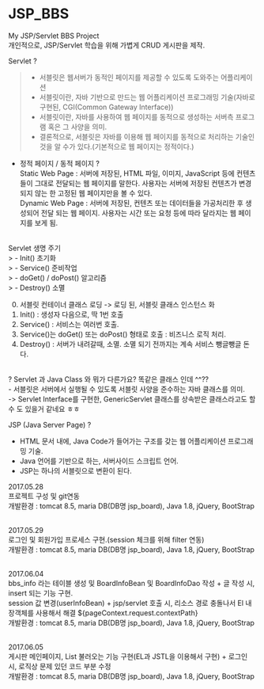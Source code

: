 # JSP_BBS
My JSP/Servlet BBS Project<br>
개인적으로, JSP/Servlet 학습을 위해 가볍게 CRUD 게시판을 제작.

Servlet ?
> - 서블릿은 웹서버가 동적인 페이지를 제공할 수 있도록 도와주는 어플리케이션<br>
> - 서블릿이란, 자바 기반으로 만드는 웹 어플리케이션 프로그래밍 기술(자바로 구현된, CGI(Common Gateway Interface))<br>
> - 서블릿이란, 자바를 사용하여 웹 페이지를 동적으로 생성하는 서버측 프로그램 혹은 그 사양을 의미.<br>
> - 결론적으로, 서블릿은 자바를 이용해 웹 페이지를 동적으로 처리하는 기술인 것을 알 수가 있다.(기본적으로 웹 페이지는 정적이다.)<br>

- 정적 페이지 / 동적 페이지 ?<br>
Static Web Page : 서버에 저장된, HTML 파일, 이미지, JavaScript 등에 컨텐츠들이 그대로 전달되는 웹 페이지를 말한다. 사용자는 서버에 저장된 컨텐츠가 변경되지 않는 한 고정된 웹 페이지만을 볼 수 있다.<br>
Dynamic Web Page : 서버에 저장된, 컨텐츠 또는 데이터들을 가공처리한 후 생성되어 전달 되는 웹 페이지. 사용자는 시간 또는 요청 등에 따라 달라지는 웹 페이지를 보게 됨.<br>


<br>
Servlet 생명 주기<br>
> - Init() 초기화<br>
> - Service() 준비작업<br>
> - doGet() / doPost() 알고리즘<br>
> - Destroy() 소멸<br>

0. 서블릿 컨테이너 클래스 로딩 -> 로딩 된, 서블릿 클래스 인스턴스 화 
1. Init() : 생성자 다음으로, 딱 1번 호출
2. Service() : 서비스는 여러번 호출.
3. Service()는 doGet() 또는 doPost() 형태로 호출 : 비즈니스 로직 처리.
4. Destroy() : 서버가 내려갈때, 소멸. 소멸 되기 전까지는 계속 서비스 뺑글뺑글 돈다.

<br>
? Servlet 과 Java Class 와 뭐가 다른가요? 똑같은 클래스 인데 ^^?? <br>
- 서블릿은 서버에서 실행될 수 있도록 서블릿 사양을 준수하는 자바 클래스를 의미.<br>
-> Servlet Interface를 구현한, GenericServlet 클래스를 상속받은 클래스라고도 할 수 도 있을거 같네요 ㅎㅎ<br>


JSP (Java Server Page) ?<br>
- HTML 문서 내에, Java Code가 들어가는 구조를 갖는 웹 어플리케이션 프로그래밍 기술.
- Java 언어를 기반으로 하는, 서버사이드 스크립트 언어.
- JSP는 하나의 서블릿으로 변환이 된다.



2017.05.28<br>
프로젝트 구성 및 git연동<br>
개발환경 : tomcat 8.5, maria DB(DB명 jsp_board), Java 1.8, jQuery, BootStrap <br>
<br>

2017.05.29<br>
로그인 및 회원가입 프로세스 구현.(session 체크를 위해 filter 연동)<br>
개발환경 : tomcat 8.5, maria DB(DB명 jsp_board), Java 1.8, jQuery, BootStrap <br>
<br>

2017.06.04<br>
bbs_info 라는 테이블 생성 및 BoardInfoBean 및 BoardInfoDao 작성 + 글 작성 시, insert 되는 기능 구현.<br>
session 값 변경(userInfoBean) + jsp/servlet 호출 시, 리소스 경로 충돌나서 El 내장객체를 사용해서 해결 ${pageContext.request.contextPath}<br>
개발환경 : tomcat 8.5, maria DB(DB명 jsp_board), Java 1.8, jQuery, BootStrap <br>
<br>

2017.06.05<br>
게시판 메인페이지, List 불러오는 기능 구현(EL과 JSTL을 이용해서 구현) + 로그인 시, 로직상 문제 있던 코드 부분 수정<br>
개발환경 : tomcat 8.5, maria DB(DB명 jsp_board), Java 1.8, jQuery, BootStrap <br>

